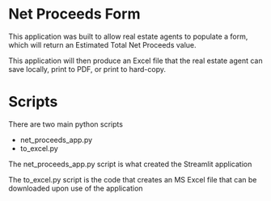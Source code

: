
# Net Proceeds Form

This application was built to allow real estate agents to populate a form, which will return an Estimated Total Net Proceeds value.

This application will then produce an Excel file that the real estate agent can save locally, print to PDF, or print to hard-copy.

# Scripts

There are two main python scripts
- net_proceeds_app.py
- to_excel.py

The net_proceeds_app.py script is what created the Streamlit application

The to_excel.py script is the code that creates an MS Excel file that can be downloaded upon use of the application
